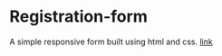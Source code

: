 # Registration-form

A simple responsive form built using html and css.
<a href="https://rh0se.github.io/Registration-form/">link</a> 
